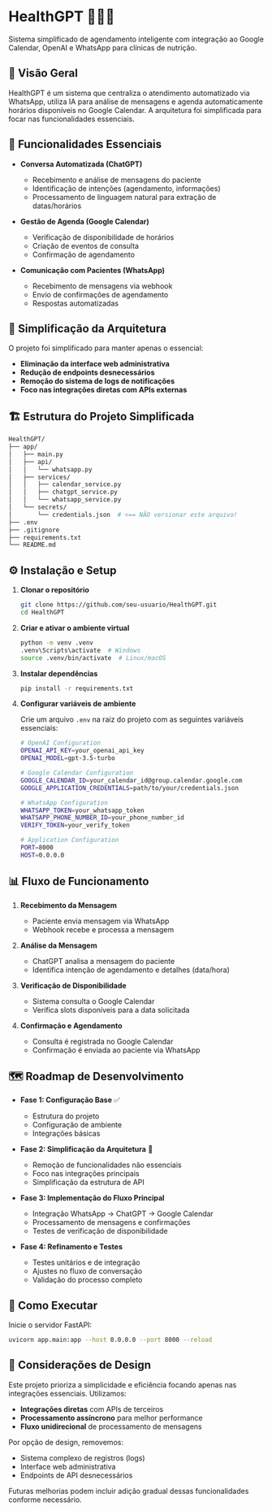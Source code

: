 # HealthGPT 📅💬🤖

Sistema simplificado de agendamento inteligente com integração ao Google Calendar, OpenAI e WhatsApp para clínicas de nutrição.

## 🧠 Visão Geral

HealthGPT é um sistema que centraliza o atendimento automatizado via WhatsApp, utiliza IA para análise de mensagens e agenda automaticamente horários disponíveis no Google Calendar. A arquitetura foi simplificada para focar nas funcionalidades essenciais.

## 🎯 Funcionalidades Essenciais

- **Conversa Automatizada (ChatGPT)**

  - Recebimento e análise de mensagens do paciente
  - Identificação de intenções (agendamento, informações)
  - Processamento de linguagem natural para extração de datas/horários

- **Gestão de Agenda (Google Calendar)**

  - Verificação de disponibilidade de horários
  - Criação de eventos de consulta
  - Confirmação de agendamento

- **Comunicação com Pacientes (WhatsApp)**
  - Recebimento de mensagens via webhook
  - Envio de confirmações de agendamento
  - Respostas automatizadas

## 🚀 Simplificação da Arquitetura

O projeto foi simplificado para manter apenas o essencial:

- **Eliminação da interface web administrativa**
- **Redução de endpoints desnecessários**
- **Remoção do sistema de logs de notificações**
- **Foco nas integrações diretas com APIs externas**

## 🏗 Estrutura do Projeto Simplificada

```bash
HealthGPT/
├── app/
│   ├── main.py
│   ├── api/
│   │   └── whatsapp.py
│   ├── services/
│   │   ├── calendar_service.py
│   │   ├── chatgpt_service.py
│   │   └── whatsapp_service.py
│   └── secrets/
│       └── credentials.json  # <== NÃO versionar este arquivo!
├── .env
├── .gitignore
├── requirements.txt
└── README.md
```

## ⚙️ Instalação e Setup

1. **Clonar o repositório**

   ```bash
   git clone https://github.com/seu-usuario/HealthGPT.git
   cd HealthGPT
   ```

2. **Criar e ativar o ambiente virtual**

   ```bash
   python -m venv .venv
   .venv\Scripts\activate  # Windows
   source .venv/bin/activate  # Linux/macOS
   ```

3. **Instalar dependências**

   ```bash
   pip install -r requirements.txt
   ```

4. **Configurar variáveis de ambiente**

   Crie um arquivo `.env` na raiz do projeto com as seguintes variáveis essenciais:

   ```bash
   # OpenAI Configuration
   OPENAI_API_KEY=your_openai_api_key
   OPENAI_MODEL=gpt-3.5-turbo

   # Google Calendar Configuration
   GOOGLE_CALENDAR_ID=your_calendar_id@group.calendar.google.com
   GOOGLE_APPLICATION_CREDENTIALS=path/to/your/credentials.json

   # WhatsApp Configuration
   WHATSAPP_TOKEN=your_whatsapp_token
   WHATSAPP_PHONE_NUMBER_ID=your_phone_number_id
   VERIFY_TOKEN=your_verify_token

   # Application Configuration
   PORT=8000
   HOST=0.0.0.0
   ```

## 📊 Fluxo de Funcionamento

1. **Recebimento da Mensagem**

   - Paciente envia mensagem via WhatsApp
   - Webhook recebe e processa a mensagem

2. **Análise da Mensagem**

   - ChatGPT analisa a mensagem do paciente
   - Identifica intenção de agendamento e detalhes (data/hora)

3. **Verificação de Disponibilidade**

   - Sistema consulta o Google Calendar
   - Verifica slots disponíveis para a data solicitada

4. **Confirmação e Agendamento**
   - Consulta é registrada no Google Calendar
   - Confirmação é enviada ao paciente via WhatsApp

## 🗺️ Roadmap de Desenvolvimento

- **Fase 1: Configuração Base** ✅

  - Estrutura do projeto
  - Configuração de ambiente
  - Integrações básicas

- **Fase 2: Simplificação da Arquitetura** 🚧

  - Remoção de funcionalidades não essenciais
  - Foco nas integrações principais
  - Simplificação da estrutura de API

- **Fase 3: Implementação do Fluxo Principal**

  - Integração WhatsApp → ChatGPT → Google Calendar
  - Processamento de mensagens e confirmações
  - Testes de verificação de disponibilidade

- **Fase 4: Refinamento e Testes**
  - Testes unitários e de integração
  - Ajustes no fluxo de conversação
  - Validação do processo completo

## 🧪 Como Executar

Inicie o servidor FastAPI:

```bash
uvicorn app.main:app --host 0.0.0.0 --port 8000 --reload
```

## 📝 Considerações de Design

Este projeto prioriza a simplicidade e eficiência focando apenas nas integrações essenciais. Utilizamos:

- **Integrações diretas** com APIs de terceiros
- **Processamento assíncrono** para melhor performance
- **Fluxo unidirecional** de processamento de mensagens

Por opção de design, removemos:

- Sistema complexo de registros (logs)
- Interface web administrativa
- Endpoints de API desnecessários

Futuras melhorias podem incluir adição gradual dessas funcionalidades conforme necessário.
